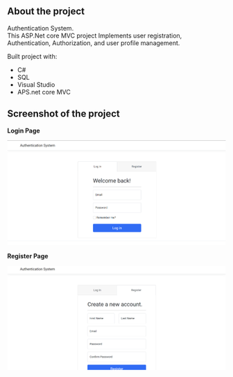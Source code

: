 ## __About the project__  
Authentication System.  
This ASP.Net core MVC project Implements user registration, Authentication, Authorization, and user profile management.

Built project with:   
 - C#
 - SQL
 - Visual Studio
 - APS.net core MVC
## Screenshot of the project     
__Login Page__    

<img width="960" alt="Webportfolioimg" src="https://github.com/Elijahlekomo/AuthSystem/blob/main/Login%20Page.png">
   
__Register Page__  
   
<img width="960" alt="Webportfolioimg" src="https://github.com/Elijahlekomo/AuthSystem/blob/main/Register%20Page.png">



